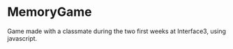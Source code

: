 # MemoryGame
Game made with a classmate during the two first weeks at Interface3, using javascript.
